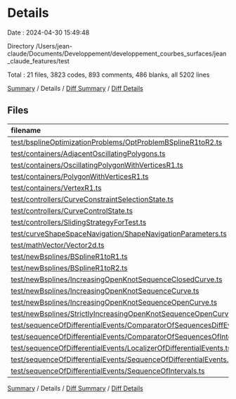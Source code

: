 # Details

Date : 2024-04-30 15:49:48

Directory /Users/jean-claude/Documents/Developpement/developpement_courbes_surfaces/jean_claude_features/test

Total : 21 files,  3823 codes, 893 comments, 486 blanks, all 5202 lines

[Summary](results.md) / Details / [Diff Summary](diff.md) / [Diff Details](diff-details.md)

## Files
| filename | language | code | comment | blank | total |
| :--- | :--- | ---: | ---: | ---: | ---: |
| [test/bsplineOptimizationProblems/OptProblemBSplineR1toR2.ts](/test/bsplineOptimizationProblems/OptProblemBSplineR1toR2.ts) | TypeScript | 0 | 530 | 91 | 621 |
| [test/containers/AdjacentOscillatingPolygons.ts](/test/containers/AdjacentOscillatingPolygons.ts) | TypeScript | 305 | 0 | 16 | 321 |
| [test/containers/OscillatingPolygonWithVerticesR1.ts](/test/containers/OscillatingPolygonWithVerticesR1.ts) | TypeScript | 358 | 0 | 29 | 387 |
| [test/containers/PolygonWithVerticesR1.ts](/test/containers/PolygonWithVerticesR1.ts) | TypeScript | 299 | 4 | 34 | 337 |
| [test/containers/VertexR1.ts](/test/containers/VertexR1.ts) | TypeScript | 19 | 0 | 3 | 22 |
| [test/controllers/CurveConstraintSelectionState.ts](/test/controllers/CurveConstraintSelectionState.ts) | TypeScript | 10 | 6 | 1 | 17 |
| [test/controllers/CurveControlState.ts](/test/controllers/CurveControlState.ts) | TypeScript | 10 | 6 | 1 | 17 |
| [test/controllers/SlidingStrategyForTest.ts](/test/controllers/SlidingStrategyForTest.ts) | TypeScript | 0 | 102 | 9 | 111 |
| [test/curveShapeSpaceNavigation/ShapeNavigationParameters.ts](/test/curveShapeSpaceNavigation/ShapeNavigationParameters.ts) | TypeScript | 4 | 100 | 2 | 106 |
| [test/mathVector/Vector2d.ts](/test/mathVector/Vector2d.ts) | TypeScript | 14 | 0 | 4 | 18 |
| [test/newBsplines/BSplineR1toR1.ts](/test/newBsplines/BSplineR1toR1.ts) | TypeScript | 57 | 0 | 14 | 71 |
| [test/newBsplines/BSplineR1toR2.ts](/test/newBsplines/BSplineR1toR2.ts) | TypeScript | 207 | 11 | 27 | 245 |
| [test/newBsplines/IncreasingOpenKnotSequenceClosedCurve.ts](/test/newBsplines/IncreasingOpenKnotSequenceClosedCurve.ts) | TypeScript | 195 | 16 | 15 | 226 |
| [test/newBsplines/IncreasingOpenKnotSequenceCurve.ts](/test/newBsplines/IncreasingOpenKnotSequenceCurve.ts) | TypeScript | 119 | 2 | 11 | 132 |
| [test/newBsplines/IncreasingOpenKnotSequenceOpenCurve.ts](/test/newBsplines/IncreasingOpenKnotSequenceOpenCurve.ts) | TypeScript | 204 | 7 | 19 | 230 |
| [test/newBsplines/StrictlyIncreasingOpenKnotSequenceOpenCurve.ts](/test/newBsplines/StrictlyIncreasingOpenKnotSequenceOpenCurve.ts) | TypeScript | 94 | 4 | 10 | 108 |
| [test/sequenceOfDifferentialEvents/ComparatorOfSequencesDiffEvents.ts](/test/sequenceOfDifferentialEvents/ComparatorOfSequencesDiffEvents.ts) | TypeScript | 586 | 18 | 60 | 664 |
| [test/sequenceOfDifferentialEvents/ComparatorOfSequencesOfIntervals.ts](/test/sequenceOfDifferentialEvents/ComparatorOfSequencesOfIntervals.ts) | TypeScript | 110 | 2 | 17 | 129 |
| [test/sequenceOfDifferentialEvents/LocalizerOfDifferentialEvents.ts](/test/sequenceOfDifferentialEvents/LocalizerOfDifferentialEvents.ts) | TypeScript | 1,042 | 80 | 88 | 1,210 |
| [test/sequenceOfDifferentialEvents/SequenceOfDifferentialEvents.ts](/test/sequenceOfDifferentialEvents/SequenceOfDifferentialEvents.ts) | TypeScript | 136 | 5 | 23 | 164 |
| [test/sequenceOfDifferentialEvents/SequenceOfIntervals.ts](/test/sequenceOfDifferentialEvents/SequenceOfIntervals.ts) | TypeScript | 54 | 0 | 12 | 66 |

[Summary](results.md) / Details / [Diff Summary](diff.md) / [Diff Details](diff-details.md)